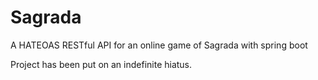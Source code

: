 # Sagrada
A HATEOAS RESTful API for an online game of Sagrada with spring boot

Project has been put on an indefinite hiatus.
